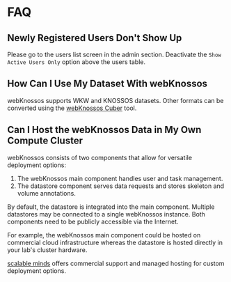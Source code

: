 # FAQ

## Newly Registered Users Don't Show Up

Please go to the users list screen in the admin section.
Deactivate the `Show Active Users Only` option above the users table.

## How Can I Use My Dataset With webKnossos

webKnossos supports WKW and KNOSSOS datasets.
Other formats can be converted using the [webKnossos Cuber](https://github.com/scalableminds/webknossos-cuber) tool.

## Can I Host the webKnossos Data in My Own Compute Cluster

webKnossos consists of two components that allow for versatile deployment options:
1. The webKnossos main component handles user and task management.
2. The datastore component serves data requests and stores skeleton and volume annotations.

By default, the datastore is integrated into the main component.
Multiple datastores may be connected to a single webKnossos instance.
Both components need to be publicly accessible via the Internet.

For example, the webKnossos main component could be hosted on commercial cloud infrastructure whereas the datastore is hosted directly in your lab's cluster hardware.

[scalable minds](https://scalableminds.com) offers commercial support and managed hosting for custom deployment options.
